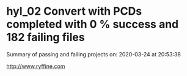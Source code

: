 # hyl_02 Convert with PCDs completed with 0 % success and 182 failing files

Summary of passing and failing projects on: 2020-03-24 at 20:53:38

http://www.ryffine.com
